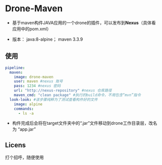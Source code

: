 # Drone-Maven

- 基于maven构件JAVA应用的一个drone的插件，可以发布到**Nexus**（具体看应用中的pom.xml）

- 版本： java:8-alpine； maven 3.3.9


## 使用
``` yaml
pipeline:
  maven:
    image: drone-maven
    user: maven #nexus 账号
    pass: 1234 #nexus 密码
    url: "http://nexus-repository" #nexus 仓库路径
    maven_cmd: "clean package" #执行的build命令，不用包含“mvn”指令
  look-look: #该步骤纯粹为了测试查看构件好的文件
    image: alpine
    commands:
      - ls -a
```
+ 构件完成后会将在target文件夹中的“.jar”文件移动到drone工作目录层，改名为 “app.jar”




## Licens

打个招呼，随便使用